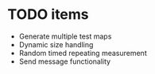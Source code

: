 # TODO items

- Generate multiple test maps
- Dynamic size handling
- Random timed repeating measurement
- Send message functionality
